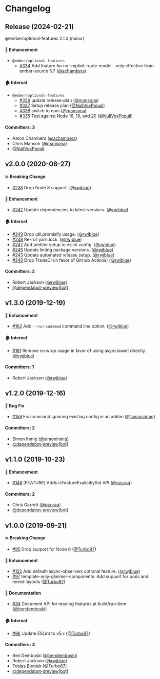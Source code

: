 # Changelog

## Release (2024-02-21)

@ember/optional-features 2.1.0 (minor)

#### :rocket: Enhancement
* `@ember/optional-features`
  * [#334](https://github.com/emberjs/ember-optional-features/pull/334) Add feature for no-implicit-route-model - only effective from ember-source 5.7 ([@achambers](https://github.com/achambers))

#### :house: Internal
* `@ember/optional-features`
  * [#339](https://github.com/emberjs/ember-optional-features/pull/339) update release-plan ([@mansona](https://github.com/mansona))
  * [#337](https://github.com/emberjs/ember-optional-features/pull/337) Setup release plan ([@NullVoxPopuli](https://github.com/NullVoxPopuli))
  * [#338](https://github.com/emberjs/ember-optional-features/pull/338) switch to npm ([@mansona](https://github.com/mansona))
  * [#335](https://github.com/emberjs/ember-optional-features/pull/335) Test against Node 16, 18, and 20 ([@NullVoxPopuli](https://github.com/NullVoxPopuli))

#### Committers: 3
- Aaron Chambers ([@achambers](https://github.com/achambers))
- Chris Manson ([@mansona](https://github.com/mansona))
- [@NullVoxPopuli](https://github.com/NullVoxPopuli)

## v2.0.0 (2020-08-27)

#### :boom: Breaking Change
* [#238](https://github.com/emberjs/ember-optional-features/pull/238) Drop Node 8 support. ([@rwjblue](https://github.com/rwjblue))

#### :rocket: Enhancement
* [#242](https://github.com/emberjs/ember-optional-features/pull/242) Update dependencies to latest versions. ([@rwjblue](https://github.com/rwjblue))

#### :house: Internal
* [#249](https://github.com/emberjs/ember-optional-features/pull/249) Drop util.promisify usage. ([@rwjblue](https://github.com/rwjblue))
* [#248](https://github.com/emberjs/ember-optional-features/pull/248) Re-roll yarn.lock. ([@rwjblue](https://github.com/rwjblue))
* [#247](https://github.com/emberjs/ember-optional-features/pull/247) Add prettier setup to eslint config. ([@rwjblue](https://github.com/rwjblue))
* [#245](https://github.com/emberjs/ember-optional-features/pull/245) Update linting package versions. ([@rwjblue](https://github.com/rwjblue))
* [#243](https://github.com/emberjs/ember-optional-features/pull/243) Update automated release setup. ([@rwjblue](https://github.com/rwjblue))
* [#240](https://github.com/emberjs/ember-optional-features/pull/240) Drop TravisCI (in favor of GitHub Actions) ([@rwjblue](https://github.com/rwjblue))

#### Committers: 2
- Robert Jackson ([@rwjblue](https://github.com/rwjblue))
- [@dependabot-preview[bot]](https://github.com/apps/dependabot-preview)


## v1.3.0 (2019-12-19)

#### :rocket: Enhancement
* [#162](https://github.com/emberjs/ember-optional-features/pull/162) Add `--run-codemod` command line option. ([@rwjblue](https://github.com/rwjblue))

#### :house: Internal
* [#161](https://github.com/emberjs/ember-optional-features/pull/161) Remove co.wrap usage in favor of using async/await directly. ([@rwjblue](https://github.com/rwjblue))

#### Committers: 1
- Robert Jackson ([@rwjblue](https://github.com/rwjblue))

## v1.2.0 (2019-12-16)

#### :bug: Bug Fix
* [#159](https://github.com/emberjs/ember-optional-features/pull/159) Fix command ignoring existing config in an addon ([@simonihmig](https://github.com/simonihmig))

#### Committers: 2
- Simon Ihmig ([@simonihmig](https://github.com/simonihmig))
- [@dependabot-preview[bot]](https://github.com/apps/dependabot-preview)

## v1.1.0 (2019-10-23)

#### :rocket: Enhancement
* [#148](https://github.com/emberjs/ember-optional-features/pull/148) [FEATURE] Adds isFeatureExplicitlySet API ([@pzuraq](https://github.com/pzuraq))

#### Committers: 2
- Chris Garrett ([@pzuraq](https://github.com/pzuraq))
- [@dependabot-preview[bot]](https://github.com/apps/dependabot-preview)

## v1.0.0 (2019-09-21)

#### :boom: Breaking Change
* [#95](https://github.com/emberjs/ember-optional-features/pull/95) Drop support for Node 6 ([@Turbo87](https://github.com/Turbo87))

#### :rocket: Enhancement
* [#132](https://github.com/emberjs/ember-optional-features/pull/132) Add default-async-observers optional feature. ([@rwjblue](https://github.com/rwjblue))
* [#97](https://github.com/emberjs/ember-optional-features/pull/97) template-only-glimmer-components: Add support for pods and mixed layouts ([@Turbo87](https://github.com/Turbo87))

#### :memo: Documentation
* [#34](https://github.com/emberjs/ember-optional-features/pull/34) Document API for reading features at build/run-time ([@bendemboski](https://github.com/bendemboski))

#### :house: Internal
* [#96](https://github.com/emberjs/ember-optional-features/pull/96) Update ESLint to v5.x ([@Turbo87](https://github.com/Turbo87))

#### Committers: 4
- Ben Demboski ([@bendemboski](https://github.com/bendemboski))
- Robert Jackson ([@rwjblue](https://github.com/rwjblue))
- Tobias Bieniek ([@Turbo87](https://github.com/Turbo87))
- [@dependabot-preview[bot]](https://github.com/apps/dependabot-preview)

